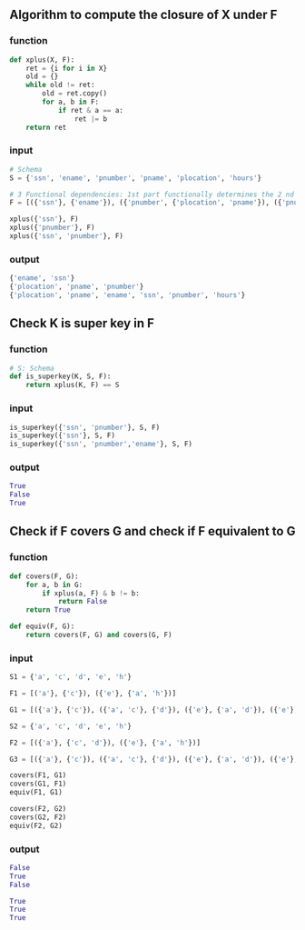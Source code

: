 ## **Algorithm to compute the closure of X under F**

### function
```python
def xplus(X, F):
    ret = {i for i in X}
    old = {}
    while old != ret:
        old = ret.copy()
        for a, b in F:
            if ret & a == a:
                ret |= b
    return ret
```

### input
```python
# Schema
S = {'ssn', 'ename', 'pnumber', 'pname', 'plocation', 'hours'}

# 3 Functional dependencies: 1st part functionally determines the 2 nd part
F = [({'ssn'}, {'ename'}), ({'pnumber', {'plocation', 'pname'}), ({'pnumber', 'ssn'}, {'hours'})]

xplus({'ssn'}, F)
xplus({'pnumber'}, F)
xplus({'ssn', 'pnumber'}, F)
```

### output
```python
{'ename', 'ssn'}
{'plocation', 'pname', 'pnumber'}
{'plocation', 'pname', 'ename', 'ssn', 'pnumber', 'hours'}
```

## **Check K is super key in F**

### function
```python
# S: Schema
def is_superkey(K, S, F):
    return xplus(K, F) == S
```

### input
```python
is_superkey({'ssn', 'pnumber'}, S, F)
is_superkey({'ssn'}, S, F)
is_superkey({'ssn', 'pnumber','ename'}, S, F)
```

### output
```python
True
False
True
```

## **Check if F covers G and check if F equivalent to G**

### function
```python
def covers(F, G):
    for a, b in G:
        if xplus(a, F) & b != b:
            return False
    return True

def equiv(F, G):
    return covers(F, G) and covers(G, F)
```

### input
```python
S1 = {'a', 'c', 'd', 'e', 'h'}

F1 = [('a'}, {'c'}), ({'e'}, {'a', 'h'})]

G1 = [({'a'}, {'c'}), ({'a', 'c'}, {'d'}), ({'e'}, {'a', 'd'}), ({'e'}, {'h'})]

S2 = {'a', 'c', 'd', 'e', 'h'}

F2 = [({'a'}, {'c', 'd'}), ({'e'}, {'a', 'h'})]

G3 = [({'a'}, {'c'}), ({'a', 'c'}, {'d'}), ({'e'}, {'a', 'd'}), ({'e'}, {'h'})]

covers(F1, G1)
covers(G1, F1)
equiv(F1, G1)

covers(F2, G2)
covers(G2, F2)
equiv(F2, G2)

```

### output
```python
False
True
False

True
True
True
```
